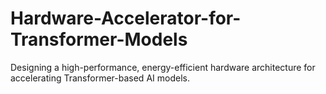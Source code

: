 # Hardware-Accelerator-for-Transformer-Models
Designing a high-performance, energy-efficient hardware architecture for accelerating Transformer-based AI models.
